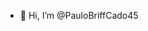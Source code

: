 - 👋 Hi, I’m @PauloBriffCado45


<!---
PauloBriffCado45/PauloBriffCado45 is a ✨ special ✨ repository because its `README.md` (this file) appears on your GitHub profile.
You can click the Preview link to take a look at your changes.
--->

